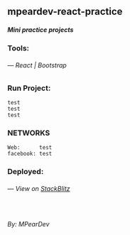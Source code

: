 ## mpeardev-react-practice

##### Mini practice projects 

### Tools:

###### — React | Bootstrap

### Run Project:
    test
    test
    test


### NETWORKS 
    Web:      test
    facebook: test

### Deployed:

###### — View on [StackBlitz](https://mpeardev-react-practice.stackblitz.io)

<br />

*By: MPearDev*
